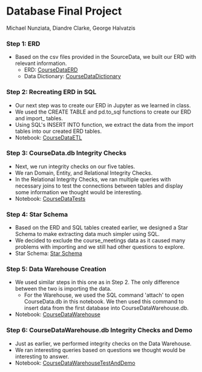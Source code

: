 # Database Final Project

Michael Nunziata, Diandre Clarke, George Halvatzis

### Step 1: ERD

- Based on the csv files provided in the SourceData, we built our ERD with relevant information.
    - ERD: [CourseDataERD](docs/CourseDataERD.pdf)
    - Data Dictionary: [CourseDataDictionary](docs/CourseDataDictionary.md)
    
### Step 2: Recreating ERD in SQL

- Our next step was to create our ERD in Jupyter as we learned in class.
- We used the CREATE TABLE and pd.to_sql functions to create our ERD and import_ tables.
- Using SQL's INSERT INTO function, we extract the data from the import tables into our created ERD tables.
- Notebook: [CourseDataETL](CourseDataETL.ipynb)

### Step 3: CourseData.db Integrity Checks

- Next, we run integrity checks on our five tables.
- We ran Domain, Entity, and Relational Integrity Checks.
- In the Relational Integrity Checks, we ran multiple queries with necessary joins to test the connections between tables and display some information we thought would be interesting.
- Notebook: [CourseDataTests](CourseDataTests.ipynb)

### Step 4: Star Schema

- Based on the ERD and SQL tables created earlier, we designed a Star Schema to make extracting data much simpler using SQL.
- We decided to exclude the course_meetings data as it caused many problems with importing and we still had other questions to explore.
- Star Schema: [Star Schema](docs/DataWarehouseERD.pdf)

### Step 5: Data Warehouse Creation

- We used similar steps in this one as in Step 2. The only difference between the two is importing the data.
    - For the Warehouse, we used the SQL command 'attach' to open CourseData.db in this notebook. We then used this command to insert data from the first database into CourseDataWarehouse.db.
- Notebook: [CourseDataWarehouse](CourseDataWarehouse.ipynb)

### Step 6: CourseDataWarehouse.db Integrity Checks and Demo

- Just as earlier, we performed integrity checks on the Data Warehouse.
- We ran interesting queries based on questions we thought would be interesting to answer.
- Notebook: [CourseDataWarehouseTestAndDemo](CourseDataWarehouseTestAndDemo.ipynb)